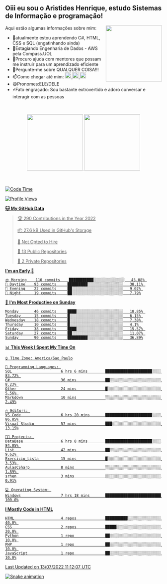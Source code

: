 ## Oiii eu sou o Aristides Henrique, estudo Sistemas de Informação e programação!

<div >
Aqui estão algumas informações sobre mim:<img align="right" height="180em" src="https://user-images.githubusercontent.com/97318481/177042589-45d62122-82a9-4a32-b3a7-87b322825b2f.png">
</div>

- 🌱atualmente estou aprendendo C#, HTML, CSS e SQL (engatinhando ainda)
- 👯Estagiando Engenharia de Dados - AWS pela Compass.UOL
- 🤔Procuro ajuda com mentores que possam me instruir para um aprendizado eficiente
- 💬Pergunte-me sobre QUALQUER COISA!!!
- 📫Como chegar até mim:
  <a href="https://www.instagram.com/aryhenry/" target="_blank">
  <img src="https://img.shields.io/badge/-Instagram-%23E4405F?style=for-the-badge&logo=instagram&logoColor=black" height="20px">
  </a>
  <a href="https://www.linkedin.com/in/aristides-henrique/" target="_blank">
  <img src="https://img.shields.io/badge/-LinkedIn-%230077B5?style=for-the-badge&logo=linkedin&logoColor=black" height="20px">
  </a> 
  <a href="mailto:arihenriqueuna@gmail.com">
  <img src="https://img.shields.io/badge/-Gmail-%23333?style=for-the-badge&logo=gmail&logoColor=white" height="20px">
  </a>
- 😄Pronomes:ELE/DELE
- ⚡Fato engraçado: Sou bastante extrovertido e adoro conversar e interagir com as pessoas
<br/>
<br/>
<div align="center">
  <a href="https://github.com/arihenrique">
  <img height="180em" src="https://github-readme-stats.vercel.app/api?username=arihenrique&show_icons=true&theme=dracula&include_all_commits=true&count_private=true"/>
  <img height="180em" src="https://github-readme-stats.vercel.app/api/top-langs/?username=arihenrique&layout=compact&langs_count=7&theme=dracula"/>
</div><br/><br/>

<!--START_SECTION:waka-->
![Code Time](http://img.shields.io/badge/Code%20Time-12%20hrs%2031%20mins-blue)

![Profile Views](http://img.shields.io/badge/Profile%20Views-455-blue)

**🐱 My GitHub Data** 

> 🏆 290 Contributions in the Year 2022
 > 
> 📦 27.6 kB Used in GitHub's Storage 
 > 
> 🚫 Not Opted to Hire
 > 
> 📜 13 Public Repositories 
 > 
> 🔑 2 Private Repositories  
 > 
**I'm an Early 🐤** 

```text
🌞 Morning    110 commits    ███████████░░░░░░░░░░░░░░   45.08% 
🌆 Daytime    93 commits     █████████░░░░░░░░░░░░░░░░   38.11% 
🌃 Evening    22 commits     ██░░░░░░░░░░░░░░░░░░░░░░░   9.02% 
🌙 Night      19 commits     ██░░░░░░░░░░░░░░░░░░░░░░░   7.79%

```
📅 **I'm Most Productive on Sunday** 

```text
Monday       46 commits     ████░░░░░░░░░░░░░░░░░░░░░   18.85% 
Tuesday      15 commits     █░░░░░░░░░░░░░░░░░░░░░░░░   6.15% 
Wednesday    18 commits     █░░░░░░░░░░░░░░░░░░░░░░░░   7.38% 
Thursday     10 commits     █░░░░░░░░░░░░░░░░░░░░░░░░   4.1% 
Friday       38 commits     ████░░░░░░░░░░░░░░░░░░░░░   15.57% 
Saturday     27 commits     ██░░░░░░░░░░░░░░░░░░░░░░░   11.07% 
Sunday       90 commits     █████████░░░░░░░░░░░░░░░░   36.89%

```


📊 **This Week I Spent My Time On** 

```text
⌚︎ Time Zone: America/Sao_Paulo

💬 Programming Languages: 
SQL                      6 hrs 6 mins        █████████████████████░░░░   83.72% 
C#                       36 mins             ██░░░░░░░░░░░░░░░░░░░░░░░   8.23% 
Other                    24 mins             █░░░░░░░░░░░░░░░░░░░░░░░░   5.56% 
Markdown                 10 mins             ░░░░░░░░░░░░░░░░░░░░░░░░░   2.49%

🔥 Editors: 
VS Code                  6 hrs 20 mins       █████████████████████░░░░   86.85% 
Visual Studio            57 mins             ███░░░░░░░░░░░░░░░░░░░░░░   13.15%

🐱‍💻 Projects: 
DataBase                 6 hrs 8 mins        █████████████████████░░░░   84.05% 
List                     42 mins             ██░░░░░░░░░░░░░░░░░░░░░░░   9.62% 
Exercicio_Lista          15 mins             █░░░░░░░░░░░░░░░░░░░░░░░░   3.53% 
AulasCSharp              8 mins              ░░░░░░░░░░░░░░░░░░░░░░░░░   1.89% 
srhen                    3 mins              ░░░░░░░░░░░░░░░░░░░░░░░░░   0.91%

💻 Operating System: 
Windows                  7 hrs 18 mins       █████████████████████████   100.0%

```

**I Mostly Code in HTML** 

```text
HTML                     4 repos             ██████████░░░░░░░░░░░░░░░   40.0% 
CSS                      2 repos             █████░░░░░░░░░░░░░░░░░░░░   20.0% 
Python                   1 repo              ██░░░░░░░░░░░░░░░░░░░░░░░   10.0% 
PHP                      1 repo              ██░░░░░░░░░░░░░░░░░░░░░░░   10.0% 
JavaScript               1 repo              ██░░░░░░░░░░░░░░░░░░░░░░░   10.0%

```



 Last Updated on 13/07/2022 11:12:07 UTC
<!--END_SECTION:waka-->

![Snake animation](https://github.com/arihenrique/arihenrique/blob/output/github-contribution-grid-snake.svg)
